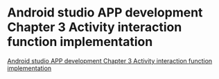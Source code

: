# Android studio APP development Chapter 3 Activity interaction function implementation
[Android studio APP development Chapter 3 Activity interaction function implementation](https://aiwithcloud.com/2022/09/19/android_studio_app_development_chapter_3_activity_interaction_function_implementation/)